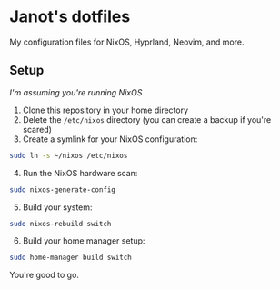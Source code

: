 # Janot's dotfiles

My configuration files for NixOS, Hyprland, Neovim, and more.

## Setup

*I'm assuming you're running NixOS*

1. Clone this repository in your home directory
2. Delete the `/etc/nixos` directory (you can create a backup if you're scared)
3. Create a symlink for your NixOS configuration:
```sh
sudo ln -s ~/nixos /etc/nixos
```
4. Run the NixOS hardware scan:
```sh
sudo nixos-generate-config
```
5. Build your system:
```sh
sudo nixos-rebuild switch
```
6. Build your home manager setup:
```sh
sudo home-manager build switch
```

You're good to go.
